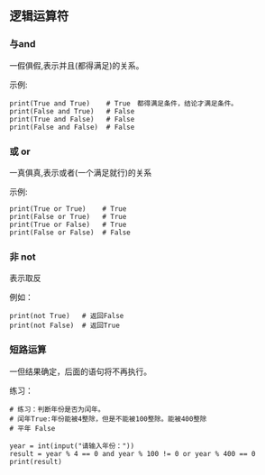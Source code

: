 ## 逻辑运算符

### 与and

一假俱假,表示并且(都得满足)的关系。

示例:
```
print(True and True)    # True　都得满足条件，结论才满足条件。
print(False and True)   # False
print(True and False)   # False
print(False and False)  # False
```
### 或 or

一真俱真,表示或者(一个满足就行)的关系

示例:
```
print(True or True)    # True
print(False or True)   # True
print(True or False)   # True
print(False or False)  # False
```

### 非 not

表示取反

例如：
```
print(not True)   # 返回False
print(not False)  # 返回True
```

### 短路运算

一但结果确定，后面的语句将不再执行。

练习：
```
# 练习：判断年份是否为闰年。
# 闰年True:年份能被4整除，但是不能被100整除。能被400整除
# 平年 False

year = int(input("请输入年份："))
result = year % 4 == 0 and year % 100 != 0 or year % 400 == 0
print(result)
```
